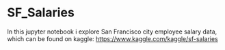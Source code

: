 # SF_Salaries
In this jupyter notebook i explore San Francisco city employee salary data, which can be found on kaggle: https://www.kaggle.com/kaggle/sf-salaries
